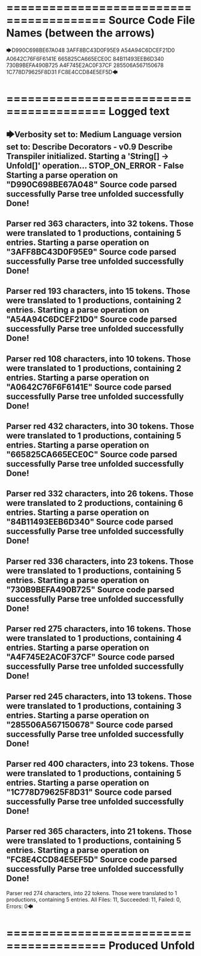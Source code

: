========================================
Source Code File Names (between the arrows)
========================================

🡆D990C698BE67A048
3AFF8BC43D0F95E9
A54A94C6DCEF21D0
A0642C76F6F6141E
665825CA665ECE0C
84B11493EEB6D340
730B9BEFA490B725
A4F745E2AC0F37CF
285506A567150678
1C778D79625F8D31
FC8E4CCD84E5EF5D🡄

========================================
Logged text
========================================

🡆Verbosity set to: Medium
Language version set to: Describe Decorators - v0.9
Describe Transpiler initialized.
Starting a 'String[] -> Unfold[]' operation...
STOP_ON_ERROR - False
Starting a parse operation on "D990C698BE67A048"
Source code parsed successfully
Parse tree unfolded successfully
Done!
------------------------
Parser red 363 characters, into 32 tokens.
Those were translated to 1 productions, containing 5 entries.
Starting a parse operation on "3AFF8BC43D0F95E9"
Source code parsed successfully
Parse tree unfolded successfully
Done!
------------------------
Parser red 193 characters, into 15 tokens.
Those were translated to 1 productions, containing 2 entries.
Starting a parse operation on "A54A94C6DCEF21D0"
Source code parsed successfully
Parse tree unfolded successfully
Done!
------------------------
Parser red 108 characters, into 10 tokens.
Those were translated to 1 productions, containing 2 entries.
Starting a parse operation on "A0642C76F6F6141E"
Source code parsed successfully
Parse tree unfolded successfully
Done!
------------------------
Parser red 432 characters, into 30 tokens.
Those were translated to 1 productions, containing 5 entries.
Starting a parse operation on "665825CA665ECE0C"
Source code parsed successfully
Parse tree unfolded successfully
Done!
------------------------
Parser red 332 characters, into 26 tokens.
Those were translated to 2 productions, containing 6 entries.
Starting a parse operation on "84B11493EEB6D340"
Source code parsed successfully
Parse tree unfolded successfully
Done!
------------------------
Parser red 336 characters, into 23 tokens.
Those were translated to 1 productions, containing 5 entries.
Starting a parse operation on "730B9BEFA490B725"
Source code parsed successfully
Parse tree unfolded successfully
Done!
------------------------
Parser red 275 characters, into 16 tokens.
Those were translated to 1 productions, containing 4 entries.
Starting a parse operation on "A4F745E2AC0F37CF"
Source code parsed successfully
Parse tree unfolded successfully
Done!
------------------------
Parser red 245 characters, into 13 tokens.
Those were translated to 1 productions, containing 3 entries.
Starting a parse operation on "285506A567150678"
Source code parsed successfully
Parse tree unfolded successfully
Done!
------------------------
Parser red 400 characters, into 23 tokens.
Those were translated to 1 productions, containing 5 entries.
Starting a parse operation on "1C778D79625F8D31"
Source code parsed successfully
Parse tree unfolded successfully
Done!
------------------------
Parser red 365 characters, into 21 tokens.
Those were translated to 1 productions, containing 5 entries.
Starting a parse operation on "FC8E4CCD84E5EF5D"
Source code parsed successfully
Parse tree unfolded successfully
Done!
------------------------
Parser red 274 characters, into 22 tokens.
Those were translated to 1 productions, containing 5 entries.
All Files: 11, Succeeded: 11, Failed: 0, Errors: 0🡄

========================================
Produced Unfold
========================================

